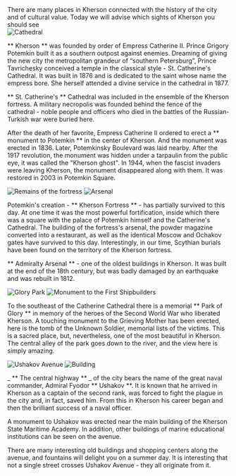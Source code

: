 <section>
    <title> Where to go and what to see </title>
    <subtitle> There are many places in Kherson connected with the history of the city and of cultural value. Today we will advise which sights of Kherson you should see </subtitle>
</section>

<imgrow>
    <pic image_file="intresting.jpg" alt = "Potemkin" />
    <img src = "https://ua.igotoworld.com/frontend/webcontent/images/tours/1929764_800x600_HersonEkaterininskiisobor.jpg" alt = "Cathedral" />
</imgrow>

** Kherson ** was founded by order of Empress Catherine II. Prince Grigory Potemkin built it as a southern outpost against enemies. Dreaming of giving the new city the metropolitan grandeur of “southern Petersburg”, Prince Tavrichesky conceived a temple in the classical style - St. Catherine's Cathedral. It was built in 1876 and is dedicated to the saint whose name the empress bore. She herself attended a divine service in the cathedral in 1877.

** St. Catherine's ** Cathedral was included in the ensemble of the Kherson fortress. A military necropolis was founded behind the fence of the cathedral - noble people and officers who died in the battles of the Russian-Turkish war were buried here.

After the death of her favorite, Empress Catherine II ordered to erect a ** monument to Potemkin ** in the center of Kherson. And the monument was erected in 1836. Later, Potemkinsky Boulevard was laid nearby. After the 1917 revolution, the monument was hidden under a tarpaulin from the public eye, it was called the "Kherson ghost". In 1944, when the fascist invaders were leaving Kherson, the monument disappeared along with them. It was restored in 2003 in Potemkin Square.

<imgrow>
    <img src = "https://ua.igotoworld.com/frontend/webcontent/images/tours/1929766_800x600_hersonOchakovskievorota.jpg" alt = "Remains of the fortress" />
    <img src = "https://ua.igotoworld.com/frontend/webcontent/images/tours/1929767_800x600_HersonArsenal.jpg" alt = "Arsenal" />
</imgrow>

Potemkin's creation - ** Kherson Fortress ** - has partially survived to this day. At one time it was the most powerful fortification, inside which there was a square with the palace of Potemkin himself and the Catherine's Cathedral. The building of the fortress's arsenal, the powder magazine converted into a restaurant, as well as the identical Moscow and Ochakov gates have survived to this day. Interestingly, in our time, Scythian burials have been found on the territory of the Kherson fortress.

** Admiralty Arsenal ** - one of the oldest buildings in Kherson. It was built at the end of the 18th century, but was badly damaged by an earthquake and was rebuilt in 1812.

<imgrow>
    <img src = "https://ua.igotoworld.com/frontend/webcontent/images/tours/1930417_800x600_kCeVdHQ7RI8.jpg" alt = "Glory Park" />
    <img src = "https://ua.igotoworld.com/frontend/webcontent/images/tours/1929769_800x600_fregat.jpg" alt = "Monument to the First Shipbuilders" />
</imgrow>

To the southeast of the Catherine Cathedral there is a memorial ** Park of Glory ** in memory of the heroes of the Second World War who liberated Kherson. A touching monument to the Grieving Mother has been erected, here is the tomb of the Unknown Soldier, memorial lists of the victims. This is a sacred place, but, nevertheless, one of the most beautiful in Kherson. The central alley of the park goes down to the river, and the view here is simply amazing.

<imgrow>
    <img src = "https://ua.igotoworld.com/frontend/webcontent/images/tours/1929770_800x600_hersonUshakov.jpg" alt = "Ushakov Avenue" />
    <img src = "https://ua.igotoworld.com/frontend/webcontent/images/tours/1929771_800x600_HersonprospektUshakova.jpg" alt = "Building" />
</imgrow>

_ ** The central highway ** _ of the city bears the name of the great naval commander, Admiral Fyodor ** Ushakov **. It is known that he arrived in Kherson as a captain of the second rank, was forced to fight the plague in the city and, in fact, saved him. From this in Kherson his career began and then the brilliant success of a naval officer.

A monument to Ushakov was erected near the main building of the Kherson State Maritime Academy. In addition, other buildings of marine educational institutions can be seen on the avenue.

There are many interesting old buildings and shopping centers along the avenue, and fountains will delight you on a summer day. It is interesting that not a single street crosses Ushakov Avenue - they all originate from it.
